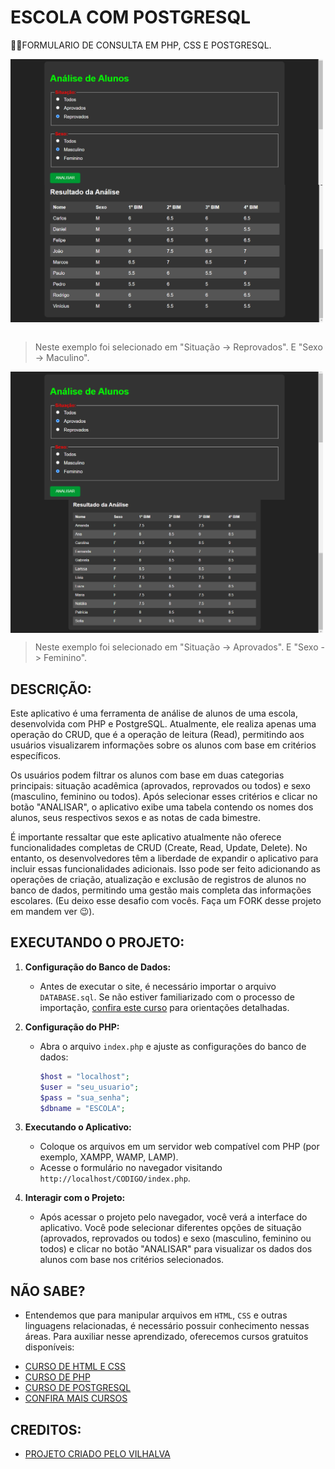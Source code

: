 # ESCOLA COM POSTGRESQL
👨‍🏫FORMULARIO DE CONSULTA EM PHP, CSS E POSTGRESQL.

<img src="./IMAGENS/FOTO_1.png" align="center" width="500"> <br>
<img src="./IMAGENS/FOTO_2.png" align="center" width="500"> <br><br>
> Neste exemplo foi selecionado em "Situação -> Reprovados". E "Sexo -> Maculino".

<img src="./IMAGENS/FOTO_3.png" align="center" width="500"> <br>
<img src="./IMAGENS/FOTO_4.png" align="center" width="500"> <br>
> Neste exemplo foi selecionado em "Situação -> Aprovados". E "Sexo -> Feminino".

## DESCRIÇÃO:
Este aplicativo é uma ferramenta de análise de alunos de uma escola, desenvolvida com PHP e PostgreSQL. Atualmente, ele realiza apenas uma operação do CRUD, que é a operação de leitura (Read), permitindo aos usuários visualizarem informações sobre os alunos com base em critérios específicos.

Os usuários podem filtrar os alunos com base em duas categorias principais: situação acadêmica (aprovados, reprovados ou todos) e sexo (masculino, feminino ou todos). Após selecionar esses critérios e clicar no botão "ANALISAR", o aplicativo exibe uma tabela contendo os nomes dos alunos, seus respectivos sexos e as notas de cada bimestre.

É importante ressaltar que este aplicativo atualmente não oferece funcionalidades completas de CRUD (Create, Read, Update, Delete). No entanto, os desenvolvedores têm a liberdade de expandir o aplicativo para incluir essas funcionalidades adicionais. Isso pode ser feito adicionando as operações de criação, atualização e exclusão de registros de alunos no banco de dados, permitindo uma gestão mais completa das informações escolares. (Eu deixo esse desafio com vocês. Faça um FORK desse projeto em mandem ver 😉).

## EXECUTANDO O PROJETO:
1. **Configuração do Banco de Dados:**
   - Antes de executar o site, é necessário importar o arquivo `DATABASE.sql`. Se não estiver familiarizado com o processo de importação, [confira este curso](https://github.com/VILHALVA/CURSO-DE-POSTGRESQL) para orientações detalhadas.

2. **Configuração do PHP:**
   - Abra o arquivo `index.php` e ajuste as configurações do banco de dados:

     ```php
     $host = "localhost";
     $user = "seu_usuario";
     $pass = "sua_senha";
     $dbname = "ESCOLA";
     ```

3. **Executando o Aplicativo:**
   - Coloque os arquivos em um servidor web compatível com PHP (por exemplo, XAMPP, WAMP, LAMP).
   - Acesse o formulário no navegador visitando `http://localhost/CODIGO/index.php`.

4. **Interagir com o Projeto:**
   - Após acessar o projeto pelo navegador, você verá a interface do aplicativo. Você pode selecionar diferentes opções de situação (aprovados, reprovados ou todos) e sexo (masculino, feminino ou todos) e clicar no botão "ANALISAR" para visualizar os dados dos alunos com base nos critérios selecionados.

## NÃO SABE?
- Entendemos que para manipular arquivos em `HTML`, `CSS` e outras linguagens relacionadas, é necessário possuir conhecimento nessas áreas. Para auxiliar nesse aprendizado, oferecemos cursos gratuitos disponíveis:
* [CURSO DE HTML E CSS](https://github.com/VILHALVA/CURSO-DE-HTML-E-CSS)
* [CURSO DE PHP](https://github.com/VILHALVA/CURSO-DE-PHP)
* [CURSO DE POSTGRESQL](https://github.com/VILHALVA/CURSO-DE-POSTGRESQL)
* [CONFIRA MAIS CURSOS](https://github.com/VILHALVA?tab=repositories&q=+topic:CURSO)

## CREDITOS:
- [PROJETO CRIADO PELO VILHALVA](https://github.com/VILHALVA)






